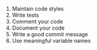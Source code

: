 1. Maintain code styles
2. Write tests
3. Comment your code
4. Document your code
5. Write a good commit message
6. Use meaningful variable names
